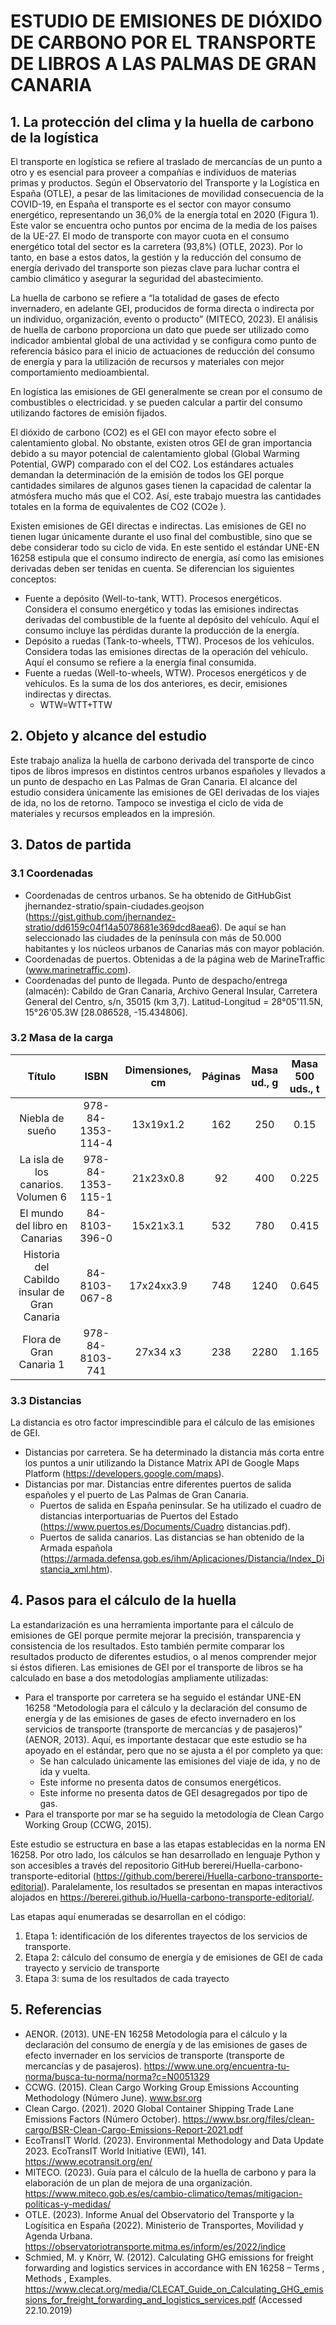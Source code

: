 # ESTUDIO DE EMISIONES DE DIÓXIDO DE CARBONO POR EL TRANSPORTE DE LIBROS A LAS PALMAS DE GRAN CANARIA

## 1. La protección del clima y la huella de carbono de la logística
El transporte en logística se refiere al traslado de mercancías de un punto a otro y es esencial para proveer a compañías e individuos de materias primas y productos. Según el Observatorio del Transporte y la Logística en España (OTLE), a pesar de las limitaciones de movilidad consecuencia de la COVID-19, en España el transporte es el sector con mayor consumo energético, representando un 36,0% de la energía total en 2020 (Figura 1). Este valor se encuentra ocho puntos por encima de la media de los países de la UE-27. El modo de transporte con mayor cuota en el consumo energético total del sector es la carretera (93,8%) (OTLE, 2023). Por lo tanto, en base a estos datos, la gestión y la reducción del consumo de energía derivado del transporte son piezas clave para luchar contra el cambio climático y asegurar la seguridad del abastecimiento.

La huella de carbono se refiere a “la totalidad de gases de efecto invernadero, en adelante GEI, producidos de forma directa o indirecta por un individuo, organización, evento o producto” (MITECO, 2023). El análisis de huella de carbono proporciona un dato que puede ser utilizado como indicador ambiental global de una actividad y se configura como punto de referencia básico para el inicio de actuaciones de reducción del consumo de energía y para la utilización de recursos y materiales con mejor comportamiento medioambiental.

En logística las emisiones de GEI generalmente se crean por el consumo de combustibles o electricidad. y se pueden calcular a partir del consumo utilizando factores de emisión fijados.

El dióxido de carbono (CO2) es el GEI con mayor efecto sobre el calentamiento global. No obstante, existen otros GEI de gran importancia debido a su mayor potencial de calentamiento global (Global Warming Potential, GWP) comparado con el del CO2. Los estándares actuales demandan la determinación de la emisión de todos los GEI porque cantidades similares de algunos gases tienen la capacidad de calentar la atmósfera mucho más que el CO2. Así, este trabajo muestra las cantidades totales en la forma de equivalentes de CO2 (CO2e ).

Existen emisiones de GEI directas e indirectas. Las emisiones de GEI no tienen lugar únicamente durante el uso final del combustible, sino que se debe considerar todo su ciclo de vida. En este sentido el estándar UNE-EN 16258 estipula que el consumo indirecto de energía, así como las emisiones derivadas deben ser tenidas en cuenta. Se diferencian los siguientes conceptos:
- Fuente a depósito (Well-to-tank, WTT). Procesos energéticos. Considera el consumo energético y todas las emisiones indirectas derivadas del combustible de la fuente al depósito del vehículo. Aquí el consumo incluye las pérdidas durante la producción de la energía.
- Depósito a ruedas (Tank-to-wheels, TTW). Procesos de los vehículos. Considera todas las emisiones directas de la operación del vehículo. Aquí el consumo se refiere a la energía final consumida.
- Fuente a ruedas (Well-to-wheels, WTW). Procesos energéticos y de vehículos. Es la suma de los dos anteriores, es decir, emisiones indirectas y directas.
    - WTW=WTT+TTW


## 2. Objeto y alcance del estudio
Este trabajo analiza la huella de carbono derivada del transporte de cinco tipos de libros impresos en distintos centros urbanos españoles y llevados a un punto de despacho en Las Palmas de Gran Canaria. El alcance del estudio considera únicamente las emisiones de GEI derivadas de los viajes de ida, no los de retorno. Tampoco se investiga el ciclo de vida de materiales y recursos empleados en la impresión.


## 3. Datos de partida
### 3.1 Coordenadas
-	Coordenadas de centros urbanos. Se ha obtenido de GitHubGist jhernandez-stratio/spain-ciudades.geojson (https://gist.github.com/jhernandez-stratio/dd6159c04f14a5078681e369dcd8aea6). De aquí se han seleccionado las ciudades de la península con más de 50.000 habitantes y los núcleos urbanos de Canarias más con mayor población.
-	Coordenadas de puertos. Obtenidas a de la página web de MarineTraffic (www.marinetraffic.com).
-	Coordenadas del punto de llegada. Punto de despacho/entrega (almacén): Cabildo de Gran Canaria, Archivo General Insular, Carretera General del Centro, s/n, 35015 (km 3,7). Latitud-Longitud = 28°05'11.5N, 15°26'05.3W [28.086528, -15.434806].

### 3.2 Masa de la carga
|                    Título                    |      ISBN         | Dimensiones, cm | Páginas | Masa ud., g | Masa 500 uds., t |
|:--------------------------------------------:|:-----------------:|:---------------:|:-------:|:-----------:|:----------------:|
| Niebla de sueño                              | 978-84-1353-114-4 | 13x19x1.2       | 162     | 250         | 0.15             |
| La isla de los canarios. Volumen 6           | 978-84-1353-115-1 | 21x23x0.8       | 92      | 400         | 0.225            |
| El mundo del libro en Canarias               | 84-8103-396-0     | 15x21x3.1       | 532     | 780         | 0.415            |
| Historia del Cabildo insular de Gran Canaria | 84-8103-067-8     | 17x24xx3.9      | 748     | 1240        | 0.645            |
| Flora de Gran Canaria 1                      | 978-84-8103-741   | 27x34 x3        | 238     | 2280        | 1.165            |

### 3.3	Distancias
La distancia es otro factor imprescindible para el cálculo de las emisiones de GEI.
- Distancias por carretera. Se ha determinado la distancia más corta entre los puntos a unir utilizando la Distance Matrix API de Google Maps Platform (https://developers.google.com/maps).
- Distancias por mar. Distancias entre diferentes puertos de salida españoles y el puerto de Las Palmas de Gran Canaria.
    - Puertos de salida en España peninsular. Se ha utilizado el cuadro de distancias interportuarias de Puertos del Estado (https://www.puertos.es/Documents/Cuadro distancias.pdf).
    - Puertos de salida canarios. Las distancias se han obtenido de la Armada española (https://armada.defensa.gob.es/ihm/Aplicaciones/Distancia/Index_Distancia_xml.htm).


## 4. Pasos para el cálculo de la huella
La estandarización es una herramienta importante para el cálculo de emisiones de GEI porque permite mejorar la precisión, transparencia y consistencia de los resultados. Esto también permite comparar los resultados producto de diferentes estudios, o al menos comprender mejor si éstos difieren. Las emisiones de GEI por el transporte de libros se ha calculado en base a dos metodologías ampliamente utilizadas:
- Para el transporte por carretera se ha seguido el estándar UNE-EN 16258 “Metodología para el cálculo y la declaración del consumo de energía y de las emisiones de gases de efecto invernadero en los servicios de transporte (transporte de mercancías y de pasajeros)” (AENOR, 2013). Aquí, es importante destacar que este estudio se ha apoyado en el estándar, pero que no se ajusta a él por completo ya que:
    - Se han calculado únicamente las emisiones del viaje de ida, y no de ida y vuelta.
    - Este informe no presenta datos de consumos energéticos.
    - Este informe no presenta datos de GEI desagregados por tipo de gas.
- Para el transporte por mar se ha seguido la metodología de Clean Cargo Working Group (CCWG, 2015).

Este estudio se estructura en base a las etapas establecidas en la norma EN 16258. Por otro lado, los cálculos se han desarrollado en lenguaje Python y son accesibles a través del repositorio GitHub bererei/Huella-carbono-transporte-editorial (https://github.com/bererei/Huella-carbono-transporte-editorial). Paralelamente, los resultados se presentan en mapas interactivos alojados en https://bererei.github.io/Huella-carbono-transporte-editorial/.

Las etapas aquí enumeradas se desarrollan en el código:
1. Etapa 1: identificación de los diferentes trayectos de los servicios de transporte.
2. Etapa 2: cálculo del consumo de energía y de emisiones de GEI de cada trayecto y servicio de transporte
3. Etapa 3: suma de los resultados de cada trayecto


## 5. Referencias
- AENOR. (2013). UNE-EN 16258 Metodología para el cálculo y la declaración del consumo de energía y de las emisiones de gases de efecto invernader en los servicios de transporte (transporte de mercancías y de pasajeros). https://www.une.org/encuentra-tu-norma/busca-tu-norma/norma?c=N0051329
- CCWG. (2015). Clean Cargo Working Group Emissions Accounting Methodology (Número June). www.bsr.org
- Clean Cargo. (2021). 2020 Global Container Shipping Trade Lane Emissions Factors (Número October). https://www.bsr.org/files/clean-cargo/BSR-Clean-Cargo-Emissions-Report-2021.pdf
- EcoTransIT World. (2023). Environmental Methodology and Data Update 2023. EcoTransIT World Initiative (EWI), 141. https://www.ecotransit.org/en/
- MITECO. (2023). Guía para el cálculo de la huella de carbono y para la elaboración de un plan de mejora de una organización. https://www.miteco.gob.es/es/cambio-climatico/temas/mitigacion-politicas-y-medidas/
- OTLE. (2023). Informe Anual del Observatorio del Transporte y la Logísitica en España (2022). Ministerio de Transportes, Movilidad y Agenda Urbana. https://observatoriotransporte.mitma.es/inform/es/2022/indice
- Schmied, M. y Knörr, W. (2012). Calculating GHG emissions for freight forwarding and logistics services in accordance with EN 16258 – Terms , Methods , Examples. https://www.clecat.org/media/CLECAT_Guide_on_Calculating_GHG_emissions_for_freight_forwarding_and_logistics_services.pdf (Accessed 22.10.2019)




